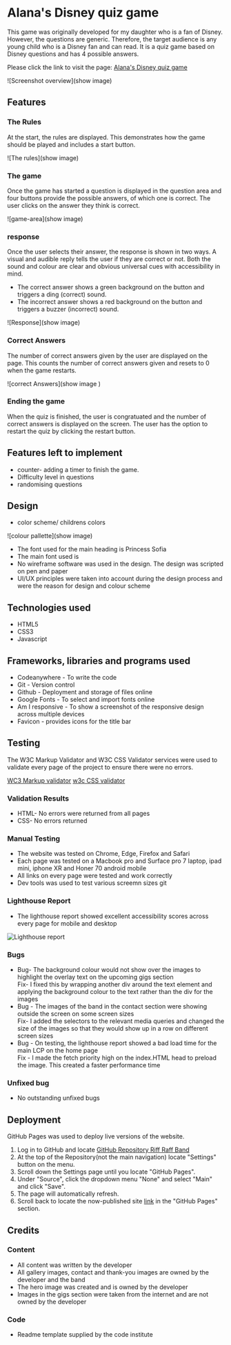 # Alana's Disney quiz game

This game was originally developed for my daughter who is a fan of Disney. However, the questions are generic. Therefore, the target audience is any young child who is a Disney fan and can read.
It is a quiz game based on Disney questions and has 4 possible answers. 

Please click the link to visit the page: [Alana's Disney quiz game]("https://trispatt.github.io/Disney-quiz-game/")

![Screenshot overview](show image)

## Features

### The Rules

At the start, the rules are displayed. This demonstrates how the game should be played and includes a start button.

![The rules](show image)

### The game

Once the game has started a question is displayed in the question area and four buttons provide the possible answers, of which one is correct. 
The user clicks on the answer they think is correct.

![game-area](show image)

### response

Once the user selects their answer, the response is shown in two ways. A visual and audible reply tells the user if they are correct or not. Both the sound and colour are clear and obvious universal cues with accessibility in mind.
- The correct answer shows a green background on the button and triggers a ding (correct) sound.
- The incorrect answer shows a red background on the button and triggers a buzzer (incorrect) sound.


![Response](show image)

### Correct Answers

The number of correct answers given by the user are displayed on the page. This counts the number of correct answers given and resets to 0 when the game restarts.

![correct Answers](show image )

### Ending the game

When the quiz is finished, the user is congratuated and the number of correct answers is displayed on the screen. The user has the option to restart the quiz by clicking the restart button.

## Features left to implement

- counter- adding a timer to finish the game.
- Difficulty level in questions
- randomising questions

## Design

- color scheme/ childrens colors

![colour pallette](show image)

- The font used for the main heading is Princess Sofia
- The main font used is 
- No wireframe software was used in the design. The design was scripted on pen and paper
- UI/UX principles were taken into account during the design process and were the reason for design and colour scheme

## Technologies used

- HTML5
- CSS3
- Javascript

## Frameworks, libraries and programs used

- Codeanywhere - To write the code
- Git - Version control
- Github - Deployment and storage of files online
- Google Fonts - To select and import fonts online
- Am I responsive - To show a screenshot of the responsive design across multiple devices
- Favicon - provides icons for the title bar

## Testing

The W3C Markup Validator and W3C CSS Validator services were used to validate every page of the project to ensure there were no errors.

[WC3 Markup validator](https://validator.w3.org/)
[w3c CSS validator](https://jigsaw.w3.org/css-validator/)

### Validation Results

- HTML- No errors were returned from all pages
- CSS- No errors returned

### Manual Testing

- The website was tested on Chrome, Edge, Firefox and Safari
- Each page was tested on a Macbook pro and Surface pro 7 laptop, ipad mini, iphone XR and Honer 70 android mobile
- All links on every page were tested and work correctly
- Dev tools was used to test various screemn sizes
git 

### Lighthouse Report

- The lighthouse report showed excellent accessibility scores across every page for mobile and desktop
  
![Lighthouse report](assests/images/screenshots/desktop-home-lighthouse.webp)

### Bugs

- Bug- The background colour would not show over the images to highlight the overlay text on the upcoming gigs section <br>
  Fix- I fixed this by wrapping another div around the text element and applying the background colour to the text rather than the div for the images
- Bug - The images of the band in the contact section were showing outside the screen on some screen sizes<br>
  Fix- I added the selectors to the relevant media queries and changed the size of the images so that they would show up in a row on different screen sizes
- Bug - On testing, the lighthouse report showed a bad load time for the main LCP on the home page <br>
  Fix - I made the fetch priority high on the index.HTML head to preload the image. This created a faster performance time

### Unfixed bug

- No outstanding unfixed bugs

## Deployment

GitHub Pages was used to deploy live versions of the website.

1. Log in to GitHub and locate [GitHub Repository Riff Raff Band](https://trispatt.github.io/Riff-Raff-Band/index.html)
2. At the top of the Repository(not the main navigation) locate "Settings" button on the menu.
3. Scroll down the Settings page until you locate "GitHub Pages".
4. Under "Source", click the dropdown menu "None" and select "Main" and click "Save".
5. The page will automatically refresh.
6. Scroll back to locate the now-published site [link](https://trispatt.github.io/Riff-Raff-Band/index.html) in the "GitHub Pages" section.




## Credits

### Content

- All content was written by the developer
- All gallery images, contact and thank-you images are owned by the developer and the band
- The hero image was created and is owned by the developer
- Images in the gigs section were taken from the internet and are not owned by the developer
  
### Code

- Readme template supplied by the code institute